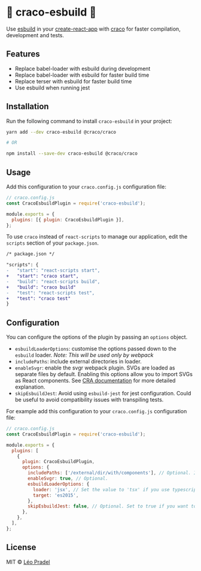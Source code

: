 # 🚀 craco-esbuild 🚀

Use [esbuild](https://github.com/evanw/esbuild) in your [create-react-app](https://create-react-app.dev/) with [craco](https://github.com/gsoft-inc/craco) for faster compilation, development and tests.

## Features

- Replace babel-loader with esbuild during development
- Replace babel-loader with esbuild for faster build time
- Replace terser with esbuild for faster build time
- Use esbuild when running jest

## Installation

Run the following command to install `craco-esbuild` in your project:

```sh
yarn add --dev craco-esbuild @craco/craco

# OR

npm install --save-dev craco-esbuild @craco/craco
```

## Usage

Add this configuration to your `craco.config.js` configuration file:

```js
// craco.config.js
const CracoEsbuildPlugin = require('craco-esbuild');

module.exports = {
  plugins: [{ plugin: CracoEsbuildPlugin }],
};
```

To use `craco` instead of `react-scripts` to manage our application, edit the `scripts` section of your `package.json`.

```diff
/* package.json */

"scripts": {
-   "start": "react-scripts start",
+   "start": "craco start",
-   "build": "react-scripts build",
+   "build": "craco build"
-   "test": "react-scripts test",
+   "test": "craco test"
}
```

## Configuration

You can configure the options of the plugin by passing an `options` object.

- `esbuildLoaderOptions`: customise the options passed down to the `esbuild` loader. _Note: This will be used only by webpack_
- `includePaths`: include external directories in loader.
- `enableSvgr`: enable the svgr webpack plugin. SVGs are loaded as separate files by default. Enabling this options allow you to import SVGs as React components. See [CRA documentation](https://create-react-app.dev/docs/adding-images-fonts-and-files/#adding-svgs) for more detailed explanation.
- `skipEsbuildJest`: Avoid using `esbuild-jest` for jest configuration. Could be useful to avoid compatibility issues with transpiling tests.

For example add this configuration to your `craco.config.js` configuration file:

```js
// craco.config.js
const CracoEsbuildPlugin = require('craco-esbuild');

module.exports = {
  plugins: [
    {
      plugin: CracoEsbuildPlugin,
      options: {
        includePaths: ['/external/dir/with/components'], // Optional. If you want to include components which are not in src folder
        enableSvgr: true, // Optional.
        esbuildLoaderOptions: {
          loader: 'jsx', // Set the value to 'tsx' if you use typescript
          target: 'es2015',
        },
        skipEsbuildJest: false, // Optional. Set to true if you want to use babel for jest tests,
      },
    },
  ],
};
```

## License

MIT © [Léo Pradel](https://www.leopradel.com/)
